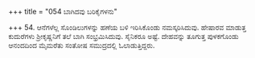 +++
title = "054 ಬಾಗಿದವು ಬರಿಕೈಗಳನು"

+++
54.  ಆನೆಗಳೆಲ್ಲ ಸೊಂಡಿಲುಗಳನ್ನು ಹಣೆಯ ಬಳಿ ಇರಿಸಿಕೊಂಡು ನಮಸ್ಕರಿಸಿದುವು. ಹೇಷಾರವ ಮಾಡುತ್ತ ಕುದುರೆಗಳು ಶ್ರೀಕೃಷ್ಣನಿಗೆ ತಲೆ ಬಾಗಿ ಸಂಭ್ರಮಿಸಿದುವು. ಸೈನಿಕರೂ ಅಷ್ಟೆ. ದೇಹವನ್ನು ತೂಗುತ್ತ ಪುಳಕಗೊಂಡು ಆನಂದದಿಂದ ಮೈಮರೆತು ಸಂತೋಷ ಸಮುದ್ರದಲ್ಲಿ ಓಲಾಡುತ್ತಿದ್ದರು.